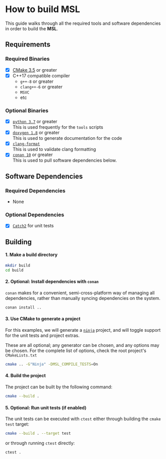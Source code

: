 # How to build MSL

This guide walks through all the required tools and software
dependencies in order to build the **MSL**.

## Requirements

### Required Binaries

- [x] [CMake 3.5](https://cmake.org) or greater
- [x] C++17 compatible compiler
  * `g++-8` or greater
  * `clang++-6` or greater
  * `MSVC`
  * etc

### Optional Binaries

- [x] [`python 3.7`](https://python.org) or greater \
  This is used frequently for the `tools` scripts
- [x] [`doxygen 1.8`](http://doxygen.nl/) or greater \
  This is used to generate documentation for the code
- [x] [`clang-format`](https://clang.llvm.org/docs/ClangFormat.html) \
  This is used to validate clang formatting
- [x] [`conan 10`](https://conan.io) or greater \
  This is used to pull software dependencies below.

## Software Dependencies

### Required Dependencies

- None

### Optional Dependencies

- [x] [`Catch2`](https://github.com/catchorg/Catch2) for unit tests

## Building

#### 1. Make a build directory

```sh
mkdir build
cd build
```

#### 2. **Optional:** Install dependencies with `conan`

`conan` makes for a convenient, semi-cross-platform way of managing
all dependencies, rather than manually syncing dependencies on the system.

```sh
conan install ..
```

#### 3. Use CMake to generate a project

For this examples, we will generate a [`ninja`](https://ninja-build.org/)
project, and will toggle support for the unit tests and project extras.

These are all optional; any generator can be chosen, and any
options may be chosen. For the complete list of options, check the root project's 
`CMakeLists.txt`

```sh
cmake .. -G"Ninja" -DMSL_COMPILE_TESTS=On
```

#### 4. Build the project

The project can be built by the following command:

```sh
cmake --build .
```

#### 5. **Optional:** Run unit tests (if enabled)

The unit tests can be executed with `ctest` either through
building the `cmake` `test` target:

```sh
cmake --build . --target test
```

or through running `ctest` directly:

```sh
ctest .
```